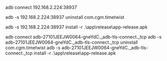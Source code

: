adb connect 192.168.2.224:38937 

adb -s 192.168.2.224:38937 uninstall com.cgm.timetwist 

adb -s 192.168.2.224:38937 install -r .\app\release\app-release.apk 


adb connect adb-27101JEEJW0064-gneYdC._adb-tls-connect._tcp
adb -s adb-27101JEEJW0064-gneYdC._adb-tls-connect._tcp uninstall com.cgm.timetwist
adb -s adb-27101JEEJW0064-gneYdC._adb-tls-connect._tcp install -r .\app\release\app-release.apk 